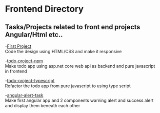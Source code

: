 # Frontend Directory

## Tasks/Projects related to front end projects  Angular/Html etc..

-[First Project](https://github.com/WeStart-ASP-NETCOREAngular/MohamedAlQadeery/tree/master/Frontend/First-Project)  
  Code the design using HTML/CSS and make it responsive
  
-[todo-project-npm](https://github.com/WeStart-ASP-NETCOREAngular/MohamedAlQadeery/tree/master/Frontend/todo-project-npm)  
  Make todo app using asp.net core web api as backend and pure javascript in frontend
  
-[todo-project-typescript](https://github.com/WeStart-ASP-NETCOREAngular/MohamedAlQadeery/tree/master/Frontend/todo-project-typescript)  
  Refactor the todo app from pure javascript to using type script 
 
 -[angular-alert-task](https://github.com/WeStart-ASP-NETCOREAngular/MohamedAlQadeery/tree/master/Frontend/angular-alert-task)  
 Make first angular app and 2 components warning alert and success alert and display them beneath each other
